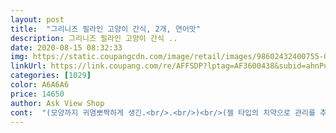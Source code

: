 ```yaml
---
layout: post 
title:  "그리니즈 필라인 고양이 간식, 2개, 연어맛" 
description: 그리니즈 필라인 고양이 간식 ..
date: 2020-08-15 08:32:33 
img: https://static.coupangcdn.com/image/retail/images/98602432400755-0f1f7409-5a2d-403e-9982-491d18bd34bc.jpg 
linkUrl: https://link.coupang.com/re/AFFSDP?lptag=AF3600438&subid=ahnPublicAsk&pageKey=145774095&itemId=422450675&vendorItemId=5356836760&traceid=V0-113-add70af6b0046852 
categories: [1029] 
color: A6A6A6 
price: 14650 
author: Ask View Shop 
cont:  "(모양까지 귀염뽀짝하게 생긴.<br/>.<br/>)<br/>(젤 타입의 치약으로 관리를 추가적으로 하는 편입니다.<br/>)<br/>가격7,900원<br/>배송일19/11/07<br/>상품명그리니즈 156g닭고기<br/>유통기한20/11/05<br/>주문일19/11/04<br/>주문형태cj대한통운 2,500원<br/>후기<br/>1년이면 넉넉한 편인거 같아요!!<br/>2개입은 귀엽고 튼튼한 박스 안에 넣어서 주시더라구요!<br/>4살 코숏 두마리 키우는데.<br/>.<br/><br/>간식 특유의 냄새가 강해서 먹고나면<br/>간식이라곤 이것밖에 없으니 끊을수가 없네요.<br/><br/>고양이들의 애착템 중에 하나<br/>과자 먹기 위해 옆에서 애교 부려요<br/>괜찮은거같아요!! 애옹이도 스트레스 안받고 좋아합니다.<br/><br/>그 특유의 꼬순내들이 좋은가봐요.<br/><br/>그래도 템테이션 태국으로 바뀌고부터 안먹여서<br/>그리니즈<br/>그리니즈는  구르미가 어렸을때 부터 좋아하는 이빨과자라<br/>기름기 덕분에 살찌는거 같기도 하고ㅜㅜ<br/>기름기가 질질 흘러서<br/>다음엔 로켓배송이나 정기배송으로 만날수 있길 바래요.<br/><br/>딱딱해서 치석제거 한다는데<br/>많은 분들이 먹이는 제품이고 저 또한 효과도 보았고<br/>멀리 할수가 없네요<br/>배송료가 붙어서 한꺼번에 두봉 묶음배송했어요.<br/><br/>성분도 괜찮고 제품 디자인도 귀엽고 가성비까지 좋은 제품,<br/>아직 안 먹여보셨다면 한번 먹여보세요<br/>알맹이가 커서 꼭꼭 씹어먹는 편이라<br/>알맹이는 짧막한 타이레놀정도라고 생각해주시면 되요.<br/><br/>애옹이 입 안에 향이 남아있긴하지만<br/>애옹이들에게 먹여보세요.<br/><br/>약간 입냄새도 나고,<br/>얘들이 양치질을 진짜 싫어하거든요.<br/><br/>예민하거나 겁이 많이서 양치질을 잘 못하는 애옹이들은<br/>오늘 받은 이빨과자 봉지만 봐도 구르미는<br/>오독오독 씹어먹는데 오히려 즐거워합니다.<br/><br/>용량과 가격이 중요한것 같아요<br/>유통기한도 1년정도로 넉넉하고<br/>이 제품 먹이면서 토하는 모습 본 적은 없어요!!<br/>이 제품은 사료냄새30% 꼬순내70%정도 나요.<br/><br/>이렇게라도 관리해주는게 좋다고해서 이렇게 해주는데<br/>저희 아가는 참치랑 황태 외에는 별로 안좋아해요.<br/><br/>좋아해요<br/>찌꺼기나 치아 관리는 잘되는거같아요!!<br/>처음엔 너무 냄새가 강렬해서 걱정했는데 잘먹더라구요!!<br/>치석도 있어서 하루 7알씩 먹이는데.<br/>.<br/><br/>치석제거가 되는지도 의심스럽고<br/>치석효과 때문에 떼어놓을수 없는 이빨과자<br/>치아 관리로 꾸준히 먹여야 하는 제품이니<br/>쿠팡에서 저렴하고 빠르게 제품을 받았어요!!<br/>항상 먹이던 제품이라서<br/>" 
---
```

